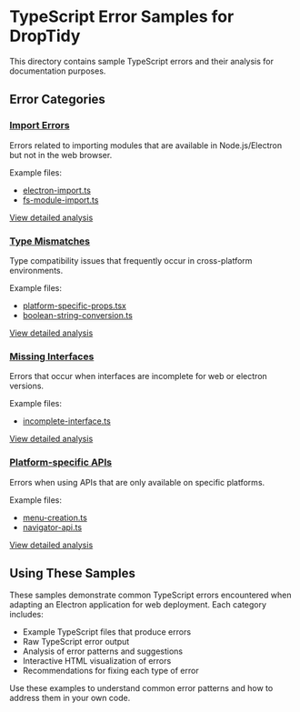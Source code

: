 # TypeScript Error Samples for DropTidy

This directory contains sample TypeScript errors and their analysis for documentation purposes.

## Error Categories

### [Import Errors](./import-errors/)

Errors related to importing modules that are available in Node.js/Electron but not in the web browser.

Example files:

- [electron-import.ts](./import-errors/electron-import.ts)
- [fs-module-import.ts](./import-errors/fs-module-import.ts)

[View detailed analysis](./import-errors/README.md)

### [Type Mismatches](./type-mismatches/)

Type compatibility issues that frequently occur in cross-platform environments.

Example files:

- [platform-specific-props.tsx](./type-mismatches/platform-specific-props.tsx)
- [boolean-string-conversion.ts](./type-mismatches/boolean-string-conversion.ts)

[View detailed analysis](./type-mismatches/README.md)

### [Missing Interfaces](./missing-interfaces/)

Errors that occur when interfaces are incomplete for web or electron versions.

Example files:

- [incomplete-interface.ts](./missing-interfaces/incomplete-interface.ts)

[View detailed analysis](./missing-interfaces/README.md)

### [Platform-specific APIs](./platform-specific-apis/)

Errors when using APIs that are only available on specific platforms.

Example files:

- [menu-creation.ts](./platform-specific-apis/menu-creation.ts)
- [navigator-api.ts](./platform-specific-apis/navigator-api.ts)

[View detailed analysis](./platform-specific-apis/README.md)

## Using These Samples

These samples demonstrate common TypeScript errors encountered when adapting an Electron application for web deployment. Each category includes:

- Example TypeScript files that produce errors
- Raw TypeScript error output
- Analysis of error patterns and suggestions
- Interactive HTML visualization of errors
- Recommendations for fixing each type of error

Use these examples to understand common error patterns and how to address them in your own code.
